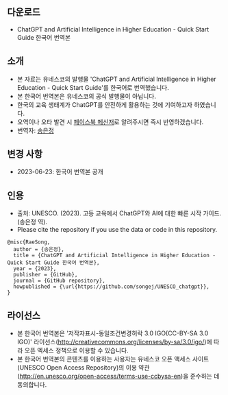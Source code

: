 ## 다운로드
- ChatGPT and Artificial Intelligence in Higher Education - Quick Start Guide 한국어 번역본

## 소개
- 본 자료는 유네스코의 발행물 'ChatGPT and Artificial Intelligence in Higher Education - Quick Start Guide'를 한국어로 번역했습니다.
- 본 한국어 번역본은 유네스코의 공식 발행물이 아닙니다.
- 한국의 교육 생태계가 ChatGPT를 안전하게 활용하는 것에 기여하고자 하였습니다.
- 오역이나 오타 발견 시 [페이스북 메신저](https://www.facebook.com/songej)로 알려주시면 즉시 반영하겠습니다.
- 번역자: [송은정](https://songej.com)

## 변경 사항
- 2023-06-23: 한국어 번역본 공개

## 인용
- 출처: UNESCO. (2023). 고등 교육에서 ChatGPT와 AI에 대한 빠른 시작 가이드. (송은정 역).   
- Please cite the repository if you use the data or code in this repository.
```
@misc{RaeSong,
  author = {송은정},
  title = {ChatGPT and Artificial Intelligence in Higher Education - Quick Start Guide 한국어 번역본},
  year = {2023},
  publisher = {GitHub},
  journal = {GitHub repository},
  howpublished = {\url{https://github.com/songej/UNESCO_chatgpt}},
}
```
## 라이선스
- 본 한국어 번역본은 '저작자표시-동일조건변경허락 3.0 IGO(CC-BY-SA 3.0 IGO)' 라이선스(<http://creativecommons.org/licenses/by-sa/3.0/igo/>)에 따라 오픈 엑세스 정책으로 이용할 수 있습니다.
- 본 한국어 번역본의 콘텐츠를 이용하는 사용자는 유네스코 오픈 액세스 사이트(UNESCO Open Access Repository)의 이용 약관 (<http://en.unesco.org/open-access/terms-use-ccbysa-en>)을 준수하는 데 동의합니다.
